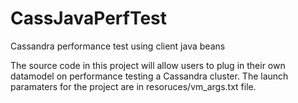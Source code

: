# CassJavaPerfTest
Cassandra performance test using client java beans


The source code in this project will allow users to plug in their own datamodel on performance testing a Cassandra cluster. The launch paramaters for the project are in resoruces/vm_args.txt file.

